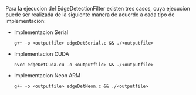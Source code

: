 Para la ejecucion del EdgeDetectionFilter existen tres casos, cuya ejecucion puede ser realizada de la siguiente manera de acuerdo a cada tipo de implementacion:

* Implementacion Serial

  `g++ -o <outputfile> edgeDetSerial.c && ./<outputfile>`

* Implementacion CUDA

  `nvcc edgeDetCuda.cu -o <outputfile> && ./<outputfile>`

* Implementacion Neon ARM
  
  `g++ -o <outputfile> edgeDetNeon.c && ./<outputfile>`

